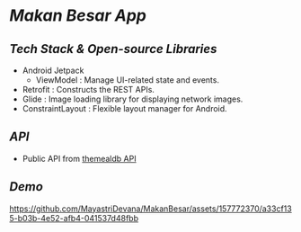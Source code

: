 # *Makan Besar App*

## *Tech Stack & Open-source Libraries*
- Android Jetpack
  - ViewModel : Manage UI-related state and events.
- Retrofit : Constructs the REST APIs.
- Glide : Image loading library for displaying network images.
- ConstraintLayout : Flexible layout manager for Android.

## *API*
- Public API from [themealdb API](https://www.themealdb.com/api.php)

## *Demo*


https://github.com/MayastriDevana/MakanBesar/assets/157772370/a33cf135-b03b-4e52-afb4-041537d48fbb

